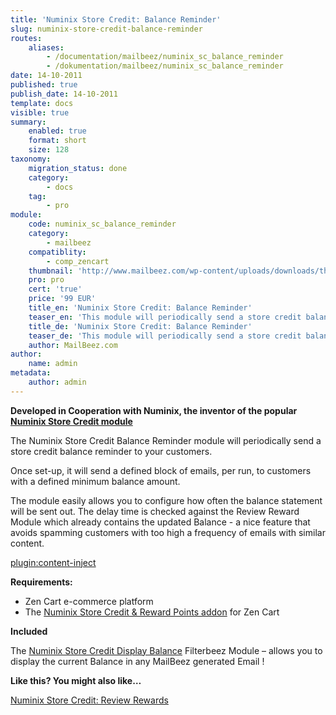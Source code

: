 ```yaml
---
title: 'Numinix Store Credit: Balance Reminder'
slug: numinix-store-credit-balance-reminder
routes:
    aliases:
        - /documentation/mailbeez/numinix_sc_balance_reminder
        - /dokumentation/mailbeez/numinix_sc_balance_reminder
date: 14-10-2011
published: true
publish_date: 14-10-2011
template: docs
visible: true
summary:
    enabled: true
    format: short
    size: 128
taxonomy:
    migration_status: done
    category:
        - docs
    tag:
        - pro
module:
    code: numinix_sc_balance_reminder
    category:
        - mailbeez
    compatiblity:
        - comp_zencart
    thumbnail: 'http://www.mailbeez.com/wp-content/uploads/downloads/thumbnails/2011/10/icon_32.png'
    pro: pro
    cert: 'true'
    price: '99 EUR'
    title_en: 'Numinix Store Credit: Balance Reminder'
    teaser_en: 'This module will periodically send a store credit balance reminder to your customers.'
    title_de: 'Numinix Store Credit: Balance Reminder'
    teaser_de: 'This module will periodically send a store credit balance reminder to your customers.'
    author: MailBeez.com
author:
    name: admin
metadata:
    author: admin
---
```


**Developed in Cooperation with Numinix, the inventor of the popular [Numinix Store Credit module](https://www.numinix.com/plugins/zen-cart-plugins/taxes-order-totals/store-credit-and-reward-dollars?referral_code=888671548 )**


The Numinix Store Credit Balance Reminder module will periodically send a store credit balance reminder to your customers. 

Once set-up, it will send a defined block of emails, per run, to customers with a defined minimum balance amount.

The module easily allows you to configure how often the balance statement will be sent out. The delay time is checked against the Review Reward Module which already contains the updated Balance - a nice feature that avoids spamming customers with too high a frequency of emails with similar content.

[plugin:content-inject](/content_blocks/pro_responsive_template)


**Requirements:**

- Zen Cart e-commerce platform
- The [Numinix Store Credit & Reward Points addon](https://www.numinix.com/plugins/zen-cart-plugins/taxes-order-totals/store-credit-and-reward-dollars?referral_code=888671548 ) for Zen Cart

**Included**

The [Numinix Store Credit Display Balance](/documentation/filterbeez/filter_add_numinix_sc_balance/ "Numinix Store Credit: Display Balance") Filterbeez Module – allows you to display the current Balance in any MailBeez generated Email !

**Like this? You might also like…**

[Numinix Store Credit: Review Rewards](/documentation/mailbeez/numinix_sc_review_reward/ "Numinix Store Credit: Review Rewards")
